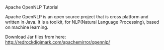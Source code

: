 Apache OpenNLP Tutorial

Apache OpenNLP is an open source project that is cross platform and written in Java. It is a toolkit, for NLP(Natural Language Processing), based on machine learning.

Download Jar files from here: http://redrockdigimark.com/apachemirror/opennlp/